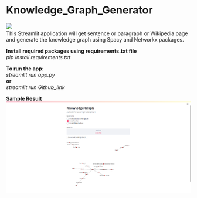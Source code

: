 # Knowledge_Graph_Generator
<img src="https://opendatascience.com/wp-content/uploads/2018/09/1_64AZ80NoAO8wH1RVGToSKg-750x350.png"><br>
This Streamlit application will get sentence or paragraph or Wikipedia page and generate the knowledge graph using Spacy and  Networkx packages.
<br>

<b>Install required packages using requirements.txt file</b><br>
<i>pip install requirements.txt</i>
<br>

<b>To run the app:</b><br>
<i>streamlit run app.py</i><br>
<b>or</b><br>
<i> streamlit run Github_link</i><br>

<b>Sample Result</b><br>
<img src='KG.png'>
  
